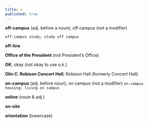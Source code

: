 ```yaml
---
title: o
published: true
---
```


**off-campus** (adj. before a noun); off campus (not a modifier)

`off-campus study; study off campus` 

**off-line**

**Office of the President** (not President’s Office)

**OK**; okay (not okay to use o.k.)

**Olin C. Robison Concert Hall**; Robison Hall (formerly Concert Hall)

**on-campus** (adj. before noun); on campus (not a modifier)
  `on-campus housing; living on campus`

**online** (noun & adj.)

**on-site**

**orientation** (lowercase)
